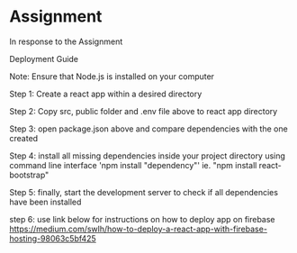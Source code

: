# Assignment
In response to the Assignment

Deployment Guide

Note: Ensure that Node.js is installed on your computer

Step 1: Create a react app within a desired directory

Step 2: Copy src, public folder and .env file above to react app directory

Step 3: open package.json above and compare dependencies with the one created 

Step 4: install all missing dependencies inside your project directory using command line interface 'npm install "dependency"' ie. "npm install react-bootstrap"

Step 5: finally, start the development server to check if all dependencies have been installed 

step 6: use link below for instructions on how to deploy app on firebase
https://medium.com/swlh/how-to-deploy-a-react-app-with-firebase-hosting-98063c5bf425

 
